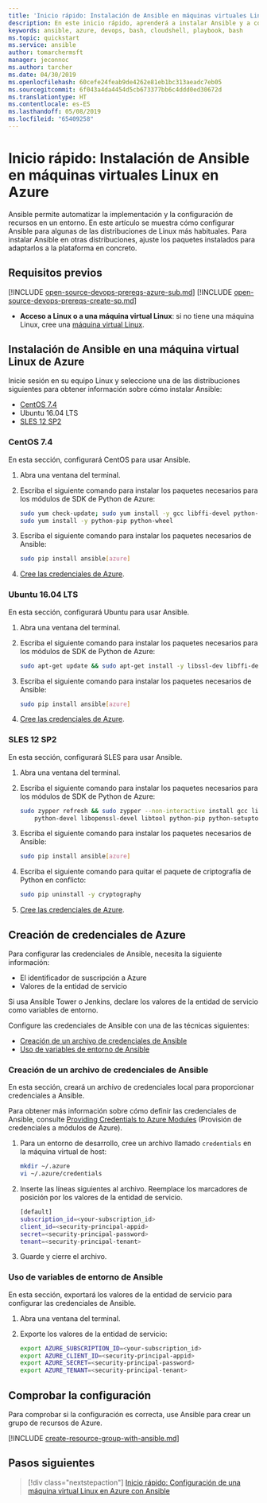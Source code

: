 ```yaml
---
title: 'Inicio rápido: Instalación de Ansible en máquinas virtuales Linux en Azure | Microsoft Docs'
description: En este inicio rápido, aprenderá a instalar Ansible y a configurarlo para administrar recursos de Azure en Ubuntu, CentOS y SLES.
keywords: ansible, azure, devops, bash, cloudshell, playbook, bash
ms.topic: quickstart
ms.service: ansible
author: tomarchermsft
manager: jeconnoc
ms.author: tarcher
ms.date: 04/30/2019
ms.openlocfilehash: 60cefe24feab9de4262e81eb1bc313aeadc7eb05
ms.sourcegitcommit: 6f043a4da4454d5cb673377bb6c4ddd0ed30672d
ms.translationtype: HT
ms.contentlocale: es-ES
ms.lasthandoff: 05/08/2019
ms.locfileid: "65409258"
---
```

# <a name="quickstart-install-ansible-on-linux-virtual-machines-in-azure"></a>Inicio rápido: Instalación de Ansible en máquinas virtuales Linux en Azure

Ansible permite automatizar la implementación y la configuración de recursos en un entorno. En este artículo se muestra cómo configurar Ansible para algunas de las distribuciones de Linux más habituales. Para instalar Ansible en otras distribuciones, ajuste los paquetes instalados para adaptarlos a la plataforma en concreto. 

## <a name="prerequisites"></a>Requisitos previos

[!INCLUDE [open-source-devops-prereqs-azure-sub.md](../../../includes/open-source-devops-prereqs-azure-subscription.md)]
[!INCLUDE [open-source-devops-prereqs-create-sp.md](../../../includes/open-source-devops-prereqs-create-service-principal.md)]
- **Acceso a Linux o a una máquina virtual Linux**: si no tiene una máquina Linux, cree una [máquina virtual Linux](/azure/virtual-network/quick-create-cli).

## <a name="install-ansible-on-an-azure-linux-virtual-machine"></a>Instalación de Ansible en una máquina virtual Linux de Azure

Inicie sesión en su equipo Linux y seleccione una de las distribuciones siguientes para obtener información sobre cómo instalar Ansible:

- [CentOS 7.4](#centos-74)
- Ubuntu 16.04 LTS
- [SLES 12 SP2](#sles-12-sp2)

### <a name="centos-74"></a>CentOS 7.4

En esta sección, configurará CentOS para usar Ansible.

1. Abra una ventana del terminal.

1. Escriba el siguiente comando para instalar los paquetes necesarios para los módulos de SDK de Python de Azure:

    ```bash
    sudo yum check-update; sudo yum install -y gcc libffi-devel python-devel openssl-devel epel-release
    sudo yum install -y python-pip python-wheel
    ```

1. Escriba el siguiente comando para instalar los paquetes necesarios de Ansible:

    ```bash
    sudo pip install ansible[azure]
    ```

1. [Cree las credenciales de Azure](#create-azure-credentials).

### <a name="ubuntu-1604-lts"></a>Ubuntu 16.04 LTS

En esta sección, configurará Ubuntu para usar Ansible.

1. Abra una ventana del terminal.

1. Escriba el siguiente comando para instalar los paquetes necesarios para los módulos de SDK de Python de Azure:

    ```bash
    sudo apt-get update && sudo apt-get install -y libssl-dev libffi-dev python-dev python-pip
    ```

1. Escriba el siguiente comando para instalar los paquetes necesarios de Ansible:

    ```bash
    sudo pip install ansible[azure]
    ```

1. [Cree las credenciales de Azure](#create-azure-credentials).

### <a name="sles-12-sp2"></a>SLES 12 SP2

En esta sección, configurará SLES para usar Ansible.

1. Abra una ventana del terminal.

1. Escriba el siguiente comando para instalar los paquetes necesarios para los módulos de SDK de Python de Azure:

    ```bash
    sudo zypper refresh && sudo zypper --non-interactive install gcc libffi-devel-gcc5 make \
        python-devel libopenssl-devel libtool python-pip python-setuptools
    ```

1. Escriba el siguiente comando para instalar los paquetes necesarios de Ansible:

    ```bash
    sudo pip install ansible[azure]
    ```

1. Escriba el siguiente comando para quitar el paquete de criptografía de Python en conflicto:

    ```bash
    sudo pip uninstall -y cryptography
    ```

1. [Cree las credenciales de Azure](#create-azure-credentials).

## <a name="create-azure-credentials"></a>Creación de credenciales de Azure

Para configurar las credenciales de Ansible, necesita la siguiente información:

* El identificador de suscripción a Azure 
* Valores de la entidad de servicio

Si usa Ansible Tower o Jenkins, declare los valores de la entidad de servicio como variables de entorno.

Configure las credenciales de Ansible con una de las técnicas siguientes:

- [Creación de un archivo de credenciales de Ansible](#file-credentials)
- [Uso de variables de entorno de Ansible](#env-credentials)

### <a name="span-idfile-credentials-create-ansible-credentials-file"></a><span id="file-credentials"/> Creación de un archivo de credenciales de Ansible

En esta sección, creará un archivo de credenciales local para proporcionar credenciales a Ansible. 

Para obtener más información sobre cómo definir las credenciales de Ansible, consulte [Providing Credentials to Azure Modules](https://docs.ansible.com/ansible/guide_azure.html#providing-credentials-to-azure-modules) (Provisión de credenciales a módulos de Azure).

1. Para un entorno de desarrollo, cree un archivo llamado `credentials` en la máquina virtual de host:

    ```bash
    mkdir ~/.azure
    vi ~/.azure/credentials
    ```

1. Inserte las líneas siguientes al archivo. Reemplace los marcadores de posición por los valores de la entidad de servicio.

    ```bash
    [default]
    subscription_id=<your-subscription_id>
    client_id=<security-principal-appid>
    secret=<security-principal-password>
    tenant=<security-principal-tenant>
    ```

1. Guarde y cierre el archivo.

### <a name="span-idenv-credentialsuse-ansible-environment-variables"></a><span id="env-credentials"/> Uso de variables de entorno de Ansible

En esta sección, exportará los valores de la entidad de servicio para configurar las credenciales de Ansible.

1. Abra una ventana del terminal.

1. Exporte los valores de la entidad de servicio:

    ```bash
    export AZURE_SUBSCRIPTION_ID=<your-subscription_id>
    export AZURE_CLIENT_ID=<security-principal-appid>
    export AZURE_SECRET=<security-principal-password>
    export AZURE_TENANT=<security-principal-tenant>
    ```

## <a name="verify-the-configuration"></a>Comprobar la configuración

Para comprobar si la configuración es correcta, use Ansible para crear un grupo de recursos de Azure.

[!INCLUDE [create-resource-group-with-ansible.md](../../../includes/ansible-snippet-create-resource-group.md)]

## <a name="next-steps"></a>Pasos siguientes

> [!div class="nextstepaction"] 
> [Inicio rápido: Configuración de una máquina virtual Linux en Azure con Ansible](./ansible-create-vm.md)